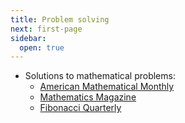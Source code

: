 ```yaml
---
title: Problem solving
next: first-page
sidebar:
  open: true
---
```



- Solutions to mathematical problems:
  - [American Mathematical Monthly](amm)
  - [Mathematics Magazine](math_mag)
  - [Fibonacci Quarterly](fibonacci)
